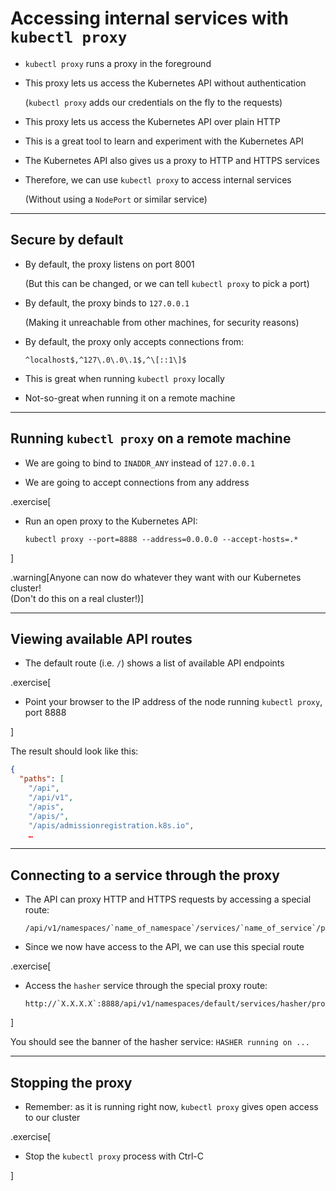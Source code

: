 # Accessing internal services with `kubectl proxy`

- `kubectl proxy` runs a proxy in the foreground

- This proxy lets us access the Kubernetes API without authentication

  (`kubectl proxy` adds our credentials on the fly to the requests)

- This proxy lets us access the Kubernetes API over plain HTTP

- This is a great tool to learn and experiment with the Kubernetes API

- The Kubernetes API also gives us a proxy to HTTP and HTTPS services

- Therefore, we can use `kubectl proxy` to access internal services

  (Without using a `NodePort` or similar service)

---

## Secure by default

- By default, the proxy listens on port 8001

  (But this can be changed, or we can tell `kubectl proxy` to pick a port)

- By default, the proxy binds to `127.0.0.1`

  (Making it unreachable from other machines, for security reasons)

- By default, the proxy only accepts connections from:

  `^localhost$,^127\.0\.0\.1$,^\[::1\]$`

- This is great when running `kubectl proxy` locally

- Not-so-great when running it on a remote machine

---

## Running `kubectl proxy` on a remote machine

- We are going to bind to `INADDR_ANY` instead of `127.0.0.1`

- We are going to accept connections from any address

.exercise[

- Run an open proxy to the Kubernetes API:
  ```
  kubectl proxy --port=8888 --address=0.0.0.0 --accept-hosts=.*
  ```

]

.warning[Anyone can now do whatever they want with our Kubernetes cluster!
<br/>
(Don't do this on a real cluster!)]

---

## Viewing available API routes

- The default route (i.e. `/`) shows a list of available API endpoints

.exercise[

- Point your browser to the IP address of the node running `kubectl proxy`, port 8888

]

The result should look like this:
```json
{
  "paths": [
    "/api",
    "/api/v1",
    "/apis",
    "/apis/",
    "/apis/admissionregistration.k8s.io",
    …
```

---

## Connecting to a service through the proxy

- The API can proxy HTTP and HTTPS requests by accessing a special route:
  ```
  /api/v1/namespaces/`name_of_namespace`/services/`name_of_service`/proxy
  ```

- Since we now have access to the API, we can use this special route

.exercise[

- Access the `hasher` service through the special proxy route:
  ```open
  http://`X.X.X.X`:8888/api/v1/namespaces/default/services/hasher/proxy
  ```

]

You should see the banner of the hasher service: `HASHER running on ...`

---

## Stopping the proxy

- Remember: as it is running right now, `kubectl proxy` gives open access to our cluster

.exercise[

- Stop the `kubectl proxy` process with Ctrl-C

]

